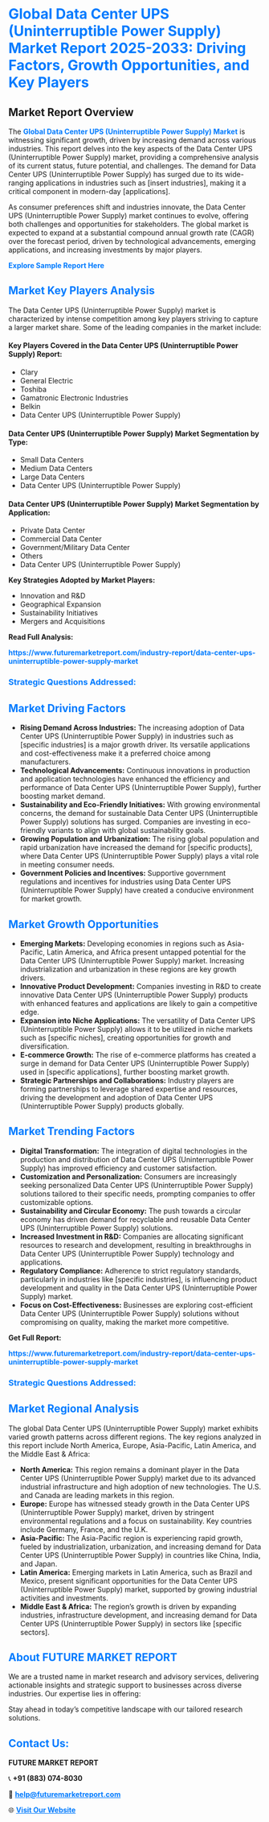 <h1 style="color: #007BFF;">Global Data Center UPS (Uninterruptible Power Supply) Market Report 2025-2033: Driving Factors, Growth Opportunities, and Key Players</h1>

<section id="overview">
<h2>Market Report Overview</h2>
<p>The <a href="https://www.futuremarketreport.com/industry-report/data-center-ups-uninterruptible-power-supply-market" style="color: #007BFF; text-decoration: none;"><strong>Global Data Center UPS (Uninterruptible Power Supply) Market</strong></a> is witnessing significant growth, driven by increasing demand across various industries. This report delves into the key aspects of the Data Center UPS (Uninterruptible Power Supply) market, providing a comprehensive analysis of its current status, future potential, and challenges. The demand for Data Center UPS (Uninterruptible Power Supply) has surged due to its wide-ranging applications in industries such as [insert industries], making it a critical component in modern-day [applications].</p>
<p>As consumer preferences shift and industries innovate, the Data Center UPS (Uninterruptible Power Supply) market continues to evolve, offering both challenges and opportunities for stakeholders. The global market is expected to expand at a substantial compound annual growth rate (CAGR) over the forecast period, driven by technological advancements, emerging applications, and increasing investments by major players.</p>
</section>

<section id="overview">
<p><a href="https://www.futuremarketreport.com/request-sample/reportId=100658" style="color: #007BFF; text-decoration: none;"><strong>Explore Sample Report Here</strong></a></p>
</section>

<section id="key-players">
<h2 style="color: #007BFF;">Market Key Players Analysis</h2>
<p>The Data Center UPS (Uninterruptible Power Supply) market is characterized by intense competition among key players striving to capture a larger market share. Some of the leading companies in the market include:</p>
<h4>Key Players Covered in the Data Center UPS (Uninterruptible Power Supply) Report:</h4>
<ul><li>Clary</li><li>General Electric</li><li>Toshiba</li><li>Gamatronic Electronic Industries</li><li>Belkin</li><li>Data Center UPS (Uninterruptible Power Supply)</li></ul>
<h4>Data Center UPS (Uninterruptible Power Supply) Market Segmentation by Type:</h4>
<ul><li>Small Data Centers</li><li>Medium Data Centers</li><li>Large Data Centers</li><li>Data Center UPS (Uninterruptible Power Supply)</li></ul>

<h4>Data Center UPS (Uninterruptible Power Supply) Market Segmentation by Application:</h4>
<ul><li>Private Data Center</li><li>Commercial Data Center</li><li>Government/Military Data Center</li><li>Others</li><li>Data Center UPS (Uninterruptible Power Supply)</li></ul>
<p><strong>Key Strategies Adopted by Market Players:</strong></p>
<ul>
<li>Innovation and R&D</li>
<li>Geographical Expansion</li>
<li>Sustainability Initiatives</li>
<li>Mergers and Acquisitions</li>
</ul>
</section>

<section>
<p><strong>Read Full Analysis: </strong></p><a href="https://www.futuremarketreport.com/industry-report/data-center-ups-uninterruptible-power-supply-market" style="color: #007BFF; text-decoration: none;"><strong>https://www.futuremarketreport.com/industry-report/data-center-ups-uninterruptible-power-supply-market</strong></a>
<h3 style="color: #007BFF;">Strategic Questions Addressed:</h3>
</section>

<section id="driving-factors">
<h2 style="color: #007BFF;">Market Driving Factors</h2>
<ul>
<li><strong>Rising Demand Across Industries:</strong> The increasing adoption of Data Center UPS (Uninterruptible Power Supply) in industries such as [specific industries] is a major growth driver. Its versatile applications and cost-effectiveness make it a preferred choice among manufacturers.</li>
<li><strong>Technological Advancements:</strong> Continuous innovations in production and application technologies have enhanced the efficiency and performance of Data Center UPS (Uninterruptible Power Supply), further boosting market demand.</li>
<li><strong>Sustainability and Eco-Friendly Initiatives:</strong> With growing environmental concerns, the demand for sustainable Data Center UPS (Uninterruptible Power Supply) solutions has surged. Companies are investing in eco-friendly variants to align with global sustainability goals.</li>
<li><strong>Growing Population and Urbanization:</strong> The rising global population and rapid urbanization have increased the demand for [specific products], where Data Center UPS (Uninterruptible Power Supply) plays a vital role in meeting consumer needs.</li>
<li><strong>Government Policies and Incentives:</strong> Supportive government regulations and incentives for industries using Data Center UPS (Uninterruptible Power Supply) have created a conducive environment for market growth.</li>
</ul>
</section>

<section id="growth-opportunities">
<h2 style="color: #007BFF;">Market Growth Opportunities</h2>
<ul>
<li><strong>Emerging Markets:</strong> Developing economies in regions such as Asia-Pacific, Latin America, and Africa present untapped potential for the Data Center UPS (Uninterruptible Power Supply) market. Increasing industrialization and urbanization in these regions are key growth drivers.</li>
<li><strong>Innovative Product Development:</strong> Companies investing in R&D to create innovative Data Center UPS (Uninterruptible Power Supply) products with enhanced features and applications are likely to gain a competitive edge.</li>
<li><strong>Expansion into Niche Applications:</strong> The versatility of Data Center UPS (Uninterruptible Power Supply) allows it to be utilized in niche markets such as [specific niches], creating opportunities for growth and diversification.</li>
<li><strong>E-commerce Growth:</strong> The rise of e-commerce platforms has created a surge in demand for Data Center UPS (Uninterruptible Power Supply) used in [specific applications], further boosting market growth.</li>
<li><strong>Strategic Partnerships and Collaborations:</strong> Industry players are forming partnerships to leverage shared expertise and resources, driving the development and adoption of Data Center UPS (Uninterruptible Power Supply) products globally.</li>
</ul>
</section>

<section id="trending-factors">
<h2 style="color: #007BFF;">Market Trending Factors</h2>
<ul>
<li><strong>Digital Transformation:</strong> The integration of digital technologies in the production and distribution of Data Center UPS (Uninterruptible Power Supply) has improved efficiency and customer satisfaction.</li>
<li><strong>Customization and Personalization:</strong> Consumers are increasingly seeking personalized Data Center UPS (Uninterruptible Power Supply) solutions tailored to their specific needs, prompting companies to offer customizable options.</li>
<li><strong>Sustainability and Circular Economy:</strong> The push towards a circular economy has driven demand for recyclable and reusable Data Center UPS (Uninterruptible Power Supply) solutions.</li>
<li><strong>Increased Investment in R&D:</strong> Companies are allocating significant resources to research and development, resulting in breakthroughs in Data Center UPS (Uninterruptible Power Supply) technology and applications.</li>
<li><strong>Regulatory Compliance:</strong> Adherence to strict regulatory standards, particularly in industries like [specific industries], is influencing product development and quality in the Data Center UPS (Uninterruptible Power Supply) market.</li>
<li><strong>Focus on Cost-Effectiveness:</strong> Businesses are exploring cost-efficient Data Center UPS (Uninterruptible Power Supply) solutions without compromising on quality, making the market more competitive.</li>
</ul>
</section>

<section>
<p><strong>Get Full Report: </strong></p><a href="https://www.futuremarketreport.com/industry-report/data-center-ups-uninterruptible-power-supply-market" style="color: #007BFF; text-decoration: none;"><strong>https://www.futuremarketreport.com/industry-report/data-center-ups-uninterruptible-power-supply-market</strong></a>
<h3 style="color: #007BFF;">Strategic Questions Addressed:</h3>
</section>


<section id="regional-analysis">
<h2 style="color: #007BFF;">Market Regional Analysis</h2>
<p>The global Data Center UPS (Uninterruptible Power Supply) market exhibits varied growth patterns across different regions. The key regions analyzed in this report include North America, Europe, Asia-Pacific, Latin America, and the Middle East & Africa:</p>
<ul>
<li><strong>North America:</strong> This region remains a dominant player in the Data Center UPS (Uninterruptible Power Supply) market due to its advanced industrial infrastructure and high adoption of new technologies. The U.S. and Canada are leading markets in this region.</li>
<li><strong>Europe:</strong> Europe has witnessed steady growth in the Data Center UPS (Uninterruptible Power Supply) market, driven by stringent environmental regulations and a focus on sustainability. Key countries include Germany, France, and the U.K.</li>
<li><strong>Asia-Pacific:</strong> The Asia-Pacific region is experiencing rapid growth, fueled by industrialization, urbanization, and increasing demand for Data Center UPS (Uninterruptible Power Supply) in countries like China, India, and Japan.</li>
<li><strong>Latin America:</strong> Emerging markets in Latin America, such as Brazil and Mexico, present significant opportunities for the Data Center UPS (Uninterruptible Power Supply) market, supported by growing industrial activities and investments.</li>
<li><strong>Middle East & Africa:</strong> The region’s growth is driven by expanding industries, infrastructure development, and increasing demand for Data Center UPS (Uninterruptible Power Supply) in sectors like [specific sectors].</li>
</ul>
</section>

<footer>
<h2 style="color: #007BFF;">About FUTURE MARKET REPORT</h2>
<p>We are a trusted name in market research and advisory services, delivering actionable insights and strategic support to businesses across diverse industries. Our expertise lies in offering:</p>

<p>Stay ahead in today’s competitive landscape with our tailored research solutions.</p>

<h2 style="color: #007BFF;">Contact Us:</h2>
<p><strong>FUTURE MARKET REPORT</strong></p>
<p>📞 <strong>+91 (883) 074-8030</strong></p>
<p>📧 <strong><a href="mailto:help@futuremarketreport.com" style="color: #007BFF;">help@futuremarketreport.com</a></strong></p>
<p>🌐 <strong><a href="https://www.futuremarketreport.com/" style="color: #007BFF;">Visit Our Website</a></strong></p>
</footer>